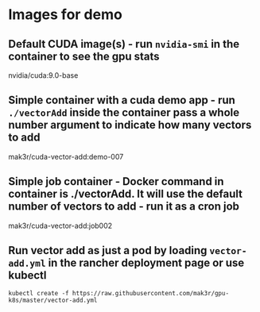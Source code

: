 # Images for demo
## Default CUDA image(s) - run `nvidia-smi` in the container to see the gpu stats
nvidia/cuda:9.0-base
## Simple container with a cuda demo app - run `./vectorAdd` inside the container pass a whole number argument to indicate how many vectors to add
mak3r/cuda-vector-add:demo-007
## Simple job container - Docker command in container is ./vectorAdd. It will use the default number of vectors to add - run it as a cron job
mak3r/cuda-vector-add:job002
## Run vector add as just a pod by loading `vector-add.yml` in the rancher deployment page or use kubectl
`kubectl create -f https://raw.githubusercontent.com/mak3r/gpu-k8s/master/vector-add.yml`
